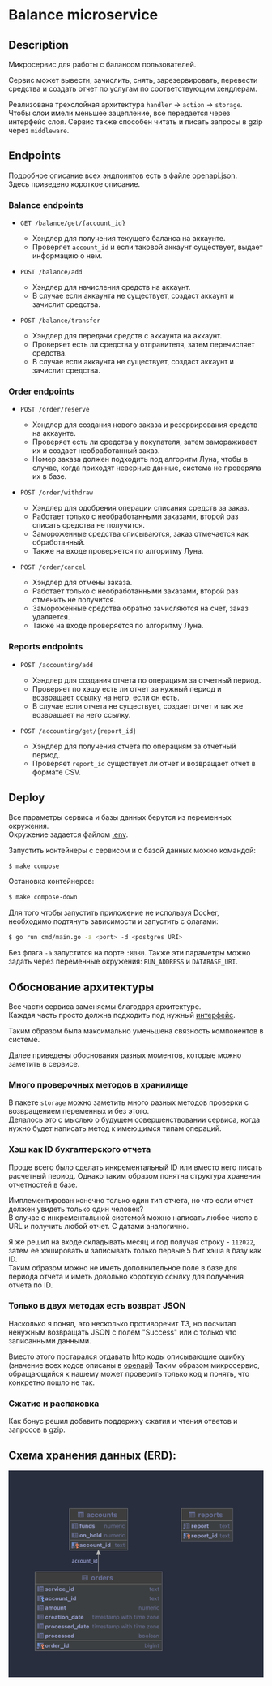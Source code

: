 # Balance microservice
## Description
Микросервис для работы с балансом пользователей.

Сервис может вывести, зачислить, снять, зарезервировать, перевести средства и создать отчет по услугам по соответствующим хендлерам.

Реализована трехслойная архитектура `handler` -> `action` -> `storage`. 
Чтобы слои имели меньшее зацепление, все передается через интерфейс слоя.
Сервис также способен читать и писать запросы в gzip через `middleware`.

## Endpoints

Подробное описание всех эндпоинтов есть в файле [openapi.json](/swagger/openapi.json).  
Здесь приведено короткое описание.

### Balance endpoints

- `GET /balance/get/{account_id}`  
  - Хэндлер для получения текущего баланса на аккаунте.  
  - Проверяет `account_id` и если таковой аккаунт существует, выдает информацию о нем.


- `POST /balance/add`  
  - Хэндлер для начисления средств на аккаунт.  
  - В случае если аккаунта не существует, создаст аккаунт и зачислит средства.


- `POST /balance/transfer`  
  - Хэндлер для передачи средств с аккаунта на аккаунт.  
  - Проверяет есть ли средства у отправителя, затем перечисляет средства.  
  - В случае если аккаунта не существует, создаст аккаунт и зачислит средства.


### Order endpoints

- `POST /order/reserve`  
  - Хэндлер для создания нового заказа и резервирования средств на аккаунте.  
  - Проверяет есть ли средства у покупателя, затем замораживает их и создает необработанный заказ.
  - Номер заказа должен подходить под алгоритм Луна, чтобы в случае, когда приходят неверные данные, система не проверяла их в базе.


- `POST /order/withdraw`  
  - Хэндлер для одобрения операции списания средств за заказ.  
  - Работает только с необработанными заказами, второй раз списать средства не получится.  
  - Замороженные средства списываются, заказ отмечается как обработанный.
  - Также на входе проверяется по алгоритму Луна.


- `POST /order/cancel`  
  - Хэндлер для отмены заказа.  
  - Работает только с необработанными заказами, второй раз отменить не получится.  
  - Замороженные средства обратно зачисляются на счет, заказ удаляется.
  - Также на входе проверяется по алгоритму Луна.

### Reports endpoints

- `POST /accounting/add`  
  - Хэндлер для создания отчета по операциям за отчетный период.  
  - Проверяет по хэшу есть ли отчет за нужный период и возвращает ссылку на него, если он есть.  
  - В случае если отчета не существует, создает отчет и так же возвращает на него ссылку.


- `POST /accounting/get/{report_id}`
  - Хэндлер для получения отчета по операциям за отчетный период.  
  - Проверяет `report_id` существует ли отчет и возвращает отчет в формате CSV.


## Deploy

Все параметры сервиса и базы данных берутся из переменных окружения.  
Окружение задается файлом [.env](.env).

Запустить контейнеры с сервисом и с базой данных можно командой:
```sh 
$ make compose
```

Остановка контейнеров:
```sh
$ make compose-down
```

Для того чтобы запустить приложение не используя Docker, необходимо подтянуть зависимости и запустить с флагами:
```sh
$ go run cmd/main.go -a <port> -d <postgres URI>
```
Без флага `-a` запустится на порте `:8080`. Также эти параметры можно задать через переменные окружения: `RUN_ADDRESS` и `DATABASE_URI`.

## Обоснование архитектуры

Все части сервиса заменяемы благодаря архитектуре.   
Каждая часть просто должна подходить под нужный [интерфейс](/internal/interfaces/interfaces.go).  

Таким образом была максимально уменьшена связность компонентов в системе.

Далее приведены обоснования разных моментов, которые можно заметить в сервисе.

### Много проверочных методов в хранилище
В пакете `storage` можно заметить много разных методов проверки с возвращением переменных и без этого.  
Делалось это с мыслью о будущем совершенствовании сервиса, когда нужно будет написать метод к имеющимся типам операций.

### Хэш как ID бухгалтерского отчета
Проще всего было сделать инкрементальный ID или вместо него писать расчетный период.
Однако таким образом понятна структура хранения отчетностей в базе.  

Имплементирован конечно только один тип отчета, но что если отчет должен увидеть только один человек?  
В случае с инкрементальной системой можно написать любое число в URL и получить любой отчет. С датами аналогично.

Я же решил на входе складывать месяц и год получая строку - `112022`, затем её хэшировать и записывать только первые 5 бит хэша в базу как ID.  
Таким образом можно не иметь дополнительное поле в базе для периода отчета и иметь довольно короткую ссылку для получения отчета по ID.

### Только в двух методах есть возврат JSON
Насколько я понял, это несколько противоречит ТЗ, но посчитал ненужным возвращать JSON с полем "Success" или с только что записанными данными.  

Вместо этого постарался отдавать http коды описывающие ошибку (значение всех кодов описаны в [openapi](/swagger/openapi.json)) 
Таким образом микросервис, обращающийся к нашему может проверить только код и понять, что конкретно пошло не так.

### Сжатие и распаковка
Как бонус решил добавить поддержку сжатия и чтения ответов и запросов в gzip.

## Схема хранения данных (ERD):

![er-diagram](erd.png)
